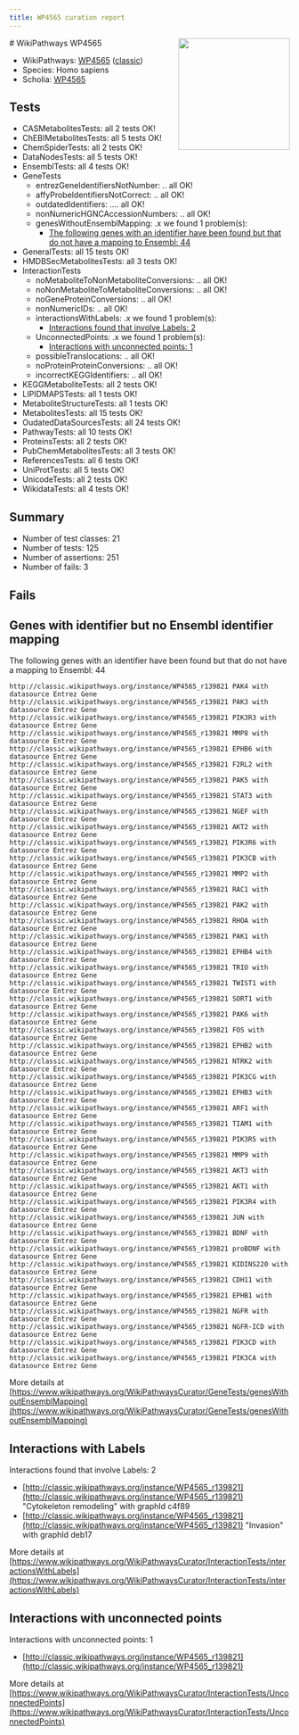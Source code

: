 ```yaml
---
title: WP4565 curation report
---
```


<img style="float: right; width: 200px" src="https://upload.wikimedia.org/wikipedia/commons/thumb/8/83/Wplogo_with_text_500.png/640px-Wplogo_with_text_500.png" />
# WikiPathways WP4565

* WikiPathways: [WP4565](https://wikipathways.org/pathways/WP4565) ([classic](https://classic.wikipathways.org/instance/WP4565))
* Species: Homo sapiens
* Scholia: [WP4565](https://scholia.toolforge.org/wikipathways/WP4565)
## Tests
* CASMetabolitesTests: all 2 tests OK!
* ChEBIMetabolitesTests: all 5 tests OK!
* ChemSpiderTests: all 2 tests OK!
* DataNodesTests: all 5 tests OK!
* EnsemblTests: all 4 tests OK!
* GeneTests
    * entrezGeneIdentifiersNotNumber: .. all OK!
    * affyProbeIdentifiersNotCorrect: .. all OK!
    * outdatedIdentifiers: .... all OK!
    * nonNumericHGNCAccessionNumbers: .. all OK!
    * genesWithoutEnsemblMapping: .x we found 1 problem(s):
        * [The following genes with an identifier have been found but that do not have a mapping to Ensembl: 44](#c4e5436e)
* GeneralTests: all 15 tests OK!
* HMDBSecMetabolitesTests: all 3 tests OK!
* InteractionTests
    * noMetaboliteToNonMetaboliteConversions: .. all OK!
    * noNonMetaboliteToMetaboliteConversions: .. all OK!
    * noGeneProteinConversions: .. all OK!
    * nonNumericIDs: .. all OK!
    * interactionsWithLabels: .x we found 1 problem(s):
        * [Interactions found that involve Labels: 2](#630d2679)
    * UnconnectedPoints: .x we found 1 problem(s):
        * [Interactions with unconnected points: 1](#35a61ad9)
    * possibleTranslocations: .. all OK!
    * noProteinProteinConversions: .. all OK!
    * incorrectKEGGIdentifiers: .. all OK!
* KEGGMetaboliteTests: all 2 tests OK!
* LIPIDMAPSTests: all 1 tests OK!
* MetaboliteStructureTests: all 1 tests OK!
* MetabolitesTests: all 15 tests OK!
* OudatedDataSourcesTests: all 24 tests OK!
* PathwayTests: all 10 tests OK!
* ProteinsTests: all 2 tests OK!
* PubChemMetabolitesTests: all 3 tests OK!
* ReferencesTests: all 6 tests OK!
* UniProtTests: all 5 tests OK!
* UnicodeTests: all 2 tests OK!
* WikidataTests: all 4 tests OK!


## Summary

* Number of test classes: 21
* Number of tests: 125
* Number of assertions: 251
* Number of fails: 3

## Fails

<a name="c4e5436e" />

## Genes with identifier but no Ensembl identifier mapping

The following genes with an identifier have been found but that do not have a mapping to Ensembl: 44
```
http://classic.wikipathways.org/instance/WP4565_r139821 PAK4 with datasource Entrez Gene
http://classic.wikipathways.org/instance/WP4565_r139821 PAK3 with datasource Entrez Gene
http://classic.wikipathways.org/instance/WP4565_r139821 PIK3R3 with datasource Entrez Gene
http://classic.wikipathways.org/instance/WP4565_r139821 MMP8 with datasource Entrez Gene
http://classic.wikipathways.org/instance/WP4565_r139821 EPHB6 with datasource Entrez Gene
http://classic.wikipathways.org/instance/WP4565_r139821 F2RL2 with datasource Entrez Gene
http://classic.wikipathways.org/instance/WP4565_r139821 PAK5 with datasource Entrez Gene
http://classic.wikipathways.org/instance/WP4565_r139821 STAT3 with datasource Entrez Gene
http://classic.wikipathways.org/instance/WP4565_r139821 NGEF with datasource Entrez Gene
http://classic.wikipathways.org/instance/WP4565_r139821 AKT2 with datasource Entrez Gene
http://classic.wikipathways.org/instance/WP4565_r139821 PIK3R6 with datasource Entrez Gene
http://classic.wikipathways.org/instance/WP4565_r139821 PIK3CB with datasource Entrez Gene
http://classic.wikipathways.org/instance/WP4565_r139821 MMP2 with datasource Entrez Gene
http://classic.wikipathways.org/instance/WP4565_r139821 RAC1 with datasource Entrez Gene
http://classic.wikipathways.org/instance/WP4565_r139821 PAK2 with datasource Entrez Gene
http://classic.wikipathways.org/instance/WP4565_r139821 RHOA with datasource Entrez Gene
http://classic.wikipathways.org/instance/WP4565_r139821 PAK1 with datasource Entrez Gene
http://classic.wikipathways.org/instance/WP4565_r139821 EPHB4 with datasource Entrez Gene
http://classic.wikipathways.org/instance/WP4565_r139821 TRIO with datasource Entrez Gene
http://classic.wikipathways.org/instance/WP4565_r139821 TWIST1 with datasource Entrez Gene
http://classic.wikipathways.org/instance/WP4565_r139821 SORT1 with datasource Entrez Gene
http://classic.wikipathways.org/instance/WP4565_r139821 PAK6 with datasource Entrez Gene
http://classic.wikipathways.org/instance/WP4565_r139821 FOS with datasource Entrez Gene
http://classic.wikipathways.org/instance/WP4565_r139821 EPHB2 with datasource Entrez Gene
http://classic.wikipathways.org/instance/WP4565_r139821 NTRK2 with datasource Entrez Gene
http://classic.wikipathways.org/instance/WP4565_r139821 PIK3CG with datasource Entrez Gene
http://classic.wikipathways.org/instance/WP4565_r139821 EPHB3 with datasource Entrez Gene
http://classic.wikipathways.org/instance/WP4565_r139821 ARF1 with datasource Entrez Gene
http://classic.wikipathways.org/instance/WP4565_r139821 TIAM1 with datasource Entrez Gene
http://classic.wikipathways.org/instance/WP4565_r139821 PIK3R5 with datasource Entrez Gene
http://classic.wikipathways.org/instance/WP4565_r139821 MMP9 with datasource Entrez Gene
http://classic.wikipathways.org/instance/WP4565_r139821 AKT3 with datasource Entrez Gene
http://classic.wikipathways.org/instance/WP4565_r139821 AKT1 with datasource Entrez Gene
http://classic.wikipathways.org/instance/WP4565_r139821 PIK3R4 with datasource Entrez Gene
http://classic.wikipathways.org/instance/WP4565_r139821 JUN with datasource Entrez Gene
http://classic.wikipathways.org/instance/WP4565_r139821 BDNF with datasource Entrez Gene
http://classic.wikipathways.org/instance/WP4565_r139821 proBDNF with datasource Entrez Gene
http://classic.wikipathways.org/instance/WP4565_r139821 KIDINS220 with datasource Entrez Gene
http://classic.wikipathways.org/instance/WP4565_r139821 CDH11 with datasource Entrez Gene
http://classic.wikipathways.org/instance/WP4565_r139821 EPHB1 with datasource Entrez Gene
http://classic.wikipathways.org/instance/WP4565_r139821 NGFR with datasource Entrez Gene
http://classic.wikipathways.org/instance/WP4565_r139821 NGFR-ICD with datasource Entrez Gene
http://classic.wikipathways.org/instance/WP4565_r139821 PIK3CD with datasource Entrez Gene
http://classic.wikipathways.org/instance/WP4565_r139821 PIK3CA with datasource Entrez Gene
```

More details at [https://www.wikipathways.org/WikiPathwaysCurator/GeneTests/genesWithoutEnsemblMapping](https://www.wikipathways.org/WikiPathwaysCurator/GeneTests/genesWithoutEnsemblMapping)

<a name="630d2679" />

## Interactions with Labels

Interactions found that involve Labels: 2

* [http://classic.wikipathways.org/instance/WP4565_r139821](http://classic.wikipathways.org/instance/WP4565_r139821) "Cytokeleton
remodeling" with graphId c4f89
* [http://classic.wikipathways.org/instance/WP4565_r139821](http://classic.wikipathways.org/instance/WP4565_r139821) "Invasion" with graphId deb17


More details at [https://www.wikipathways.org/WikiPathwaysCurator/InteractionTests/interactionsWithLabels](https://www.wikipathways.org/WikiPathwaysCurator/InteractionTests/interactionsWithLabels)

<a name="35a61ad9" />

## Interactions with unconnected points

Interactions with unconnected points: 1

* [http://classic.wikipathways.org/instance/WP4565_r139821](http://classic.wikipathways.org/instance/WP4565_r139821)


More details at [https://www.wikipathways.org/WikiPathwaysCurator/InteractionTests/UnconnectedPoints](https://www.wikipathways.org/WikiPathwaysCurator/InteractionTests/UnconnectedPoints)

